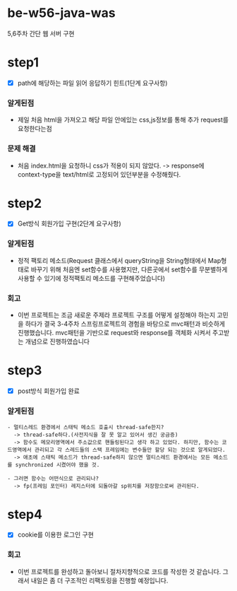 # be-w56-java-was
5,6주차 간단 웹 서버 구현

# step1 
- [x] path에 해당하는 파일 읽어 응답하기 힌트(1단계 요구사항)


### 알게된점
- 제일 처음 html을 가져오고 해당 파일 안에있는 css,js정보를 통해 추가 request를 요청한다는점

### 문제 해결
- 처음 index.html을 요청하니 css가 적용이 되지 않았다. -> response에 context-type을 text/html로 고정되어 있던부분을 수정해줬다.


# step2
- [x] Get방식 회원가입 구현(2단계 요구사항)

### 알게된점
- 정적 팩토리 메소드(Request 클래스에서 queryString을 String형태에서 Map형태로 바꾸기 위해 처음엔 set함수를 사용했지만, 다른곳에서 set함수를 무분별하게 사용할 수 있기에 정적팩토리 메소드를 구현해주었습니다)

### 회고
- 이번 프로젝트는 조금 새로운 주제라 프로젝트 구조를 어떻게 설정해야 하는지 고민을 하다가 결국 3-4주차 스프링프로젝트의 경험을 바탕으로 mvc패턴과 비슷하게 진행했습니다. mvc패턴을 기반으로 request와 response를 객체화 시켜서 주고받는 개념으로 진행하였습니다

# step3
- [x] post방식 회원가입 완료

### 알게된점
    - 멀티스레드 환경에서 스태틱 메소드 호출시 thread-safe한지?
      -> thread-safe하다.(사전지식을 잘 못 알고 있어서 생긴 궁금증)
      -> 함수도 메모리영역에서 주소값으로 핸들링된다고 생각 하고 있었다. 하지만, 함수는 코드영역에서 관리되고 각 스레드들의 스택 프레임에는 변수들만 할당 되는 것으로 알게되었다.
      -> 애초에 스태틱 메소드가 thread-safe하지 않으면 멀티스레드 환경에서는 모든 메소드를 synchronized 시켰어야 했을 것. 
    
    - 그러면 함수는 어떤식으로 관리되나?
      -> fp(프레임 포인터) 레지스터에 되돌아갈 sp위치를 저장함으로써 관리된다. 


# step4
- [x] cookie를 이용한 로그인 구현

### 회고
- 이번 프로젝트를 완성하고 돌아보니 절차지향적으로 코드를 작성한 것 같습니다. 그래서 내일은 좀 더 구조적인 리팩토링을 진행할 예정입니다.